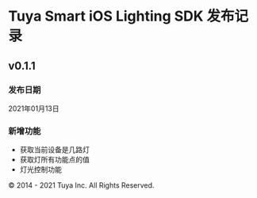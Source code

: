 # Tuya Smart iOS Lighting SDK 发布记录

## v0.1.1

### 发布日期

2021年01月13日

### 新增功能

- 获取当前设备是几路灯
- 获取灯所有功能点的值
- 灯光控制功能

<div>
        &copy; 2014 - 2021 Tuya Inc. All Rights Reserved.
</div>


